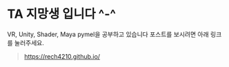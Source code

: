 # TA 지망생 입니다 ^-^  

VR, Unity, Shader, Maya pymel을 공부하고 있습니다 포스트를 보시려면 아래 링크를 눌러주세요.
> https://rech4210.github.io/
